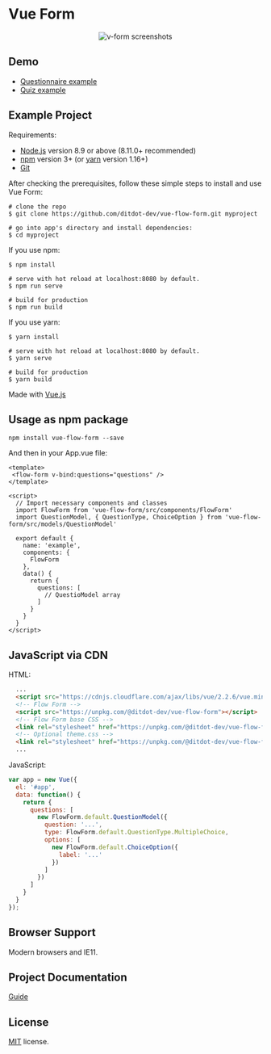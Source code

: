# Vue Form

<p align="center">
  <img src="https://www.ditdot.hr/demo/v-form/visuals/v-form-green-full-rotate-01.png" alt="v-form screenshots">
</p>


## Demo

* [Questionnaire example](https://www.ditdot.hr)
* [Quiz example](https://www.ditdot.hr)

## Example Project

Requirements:

* [Node.js](https://nodejs.org/en/) version 8.9 or above (8.11.0+ recommended)
* [npm](https://www.npmjs.com/get-npm) version 3+ (or [yarn](https://yarnpkg.com/lang/en/docs/install/) version 1.16+)
* [Git](https://git-scm.com/)

After checking the prerequisites, follow these simple steps to install and use Vue Form:

```shell
# clone the repo
$ git clone https://github.com/ditdot-dev/vue-flow-form.git myproject

# go into app's directory and install dependencies:
$ cd myproject
```

If you use npm:

```shell
$ npm install

# serve with hot reload at localhost:8080 by default.
$ npm run serve

# build for production
$ npm run build
```

If you use yarn:

```shell
$ yarn install

# serve with hot reload at localhost:8080 by default.
$ yarn serve

# build for production
$ yarn build
```

Made with [Vue.js](https://vuejs.org/)

## Usage as npm package

```shell
npm install vue-flow-form --save
```

And then in your App.vue file:

```vue
<template>
 <flow-form v-bind:questions="questions" />
</template>

<script>
  // Import necessary components and classes
  import FlowForm from 'vue-flow-form/src/components/FlowForm'
  import QuestionModel, { QuestionType, ChoiceOption } from 'vue-flow-form/src/models/QuestionModel'

  export default {
    name: 'example',
    components: {
      FlowForm
    },
    data() {
      return {
        questions: [
          // QuestioModel array
        ]
      }
    }
  }
</script>
```

## JavaScript via CDN

HTML:

```html
  ...
  <script src="https://cdnjs.cloudflare.com/ajax/libs/vue/2.2.6/vue.min.js"></script>
  <!-- Flow Form -->
  <script src="https://unpkg.com/@ditdot-dev/vue-flow-form"></script>
  <!-- Flow Form base CSS -->
  <link rel="stylesheet" href="https://unpkg.com/@ditdot-dev/vue-flow-form/dist/vue-flow-form.min.css">
  <!-- Optional theme.css -->
  <link rel="stylesheet" href="https://unpkg.com/@ditdot-dev/vue-flow-form/dist/vue-flow-form.theme.css">
  ...
```

JavaScript:

```js
var app = new Vue({
  el: '#app',
  data: function() {
    return {
      questions: [
        new FlowForm.default.QuestionModel({
          question: '...',
          type: FlowForm.default.QuestionType.MultipleChoice,
          options: [
            new FlowForm.default.ChoiceOption({
              label: '...'
            })
          ]
        })
      ]
    }
  }
});
```
## Browser Support

Modern browsers and IE11.

## Project Documentation

[Guide](https://github.com/ditdot-dev/vue-flow-form/blob/master/GUIDE.md)

## License

[MIT](https://github.com/ditdot-dev/vue-flow-form/blob/master/LICENSE) license.
